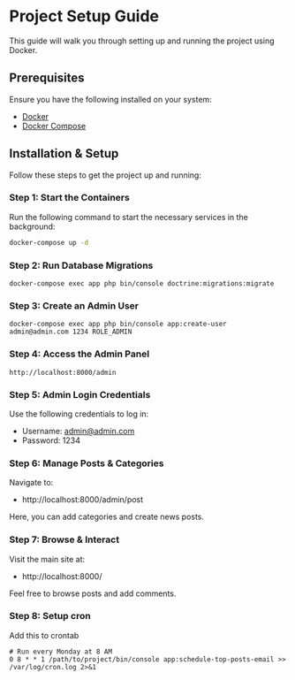 # Project Setup Guide

This guide will walk you through setting up and running the project using Docker.

## Prerequisites

Ensure you have the following installed on your system:
- [Docker](https://www.docker.com/)
- [Docker Compose](https://docs.docker.com/compose/)

## Installation & Setup

Follow these steps to get the project up and running:

### Step 1: Start the Containers
Run the following command to start the necessary services in the background:
```sh
docker-compose up -d
```

### Step 2: Run Database Migrations
```
docker-compose exec app php bin/console doctrine:migrations:migrate
```

### Step 3: Create an Admin User
```
docker-compose exec app php bin/console app:create-user admin@admin.com 1234 ROLE_ADMIN
```

### Step 4: Access the Admin Panel
```
http://localhost:8000/admin
```
### Step 5: Admin Login Credentials
Use the following credentials to log in:
- Username: admin@admin.com
- Password: 1234

### Step 6: Manage Posts & Categories
Navigate to:
- http://localhost:8000/admin/post

Here, you can add categories and create news posts.

### Step 7: Browse & Interact
Visit the main site at:
- http://localhost:8000/

Feel free to browse posts and add comments.

### Step 8: Setup cron
Add this to crontab
```
# Run every Monday at 8 AM
0 8 * * 1 /path/to/project/bin/console app:schedule-top-posts-email >> /var/log/cron.log 2>&1

```



